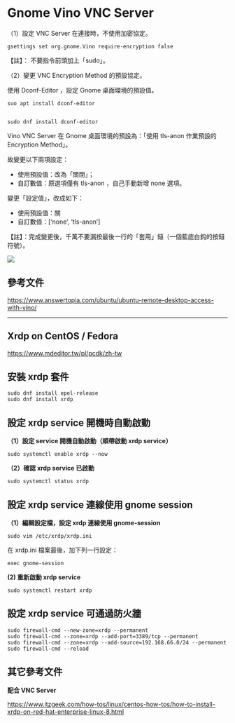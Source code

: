 # Gnome Vino VNC Server




（1）設定 VNC Server 在連接時，不使用加密協定。

    gsettings set org.gnome.Vino require-encryption false

【註】： 不要指令前頭加上「sudo」。



（2）變更 VNC Encryption Method 的預設協定。

使用 Dconf-Editor ，設定 Gnome 桌面環境的預設值。


    suo apt install dconf-editor


    sudo dnf install dconf-editor

Vino VNC Server 在 Gnome 桌面環境的預設為：「使用 tls-anon 作業預設的 Encryption Method」。

故變更以下兩項設定：

- 使用預設值：改為「關閉」；
- 自訂數值：原選項僅有 tls-anon ，自己手動新增 none 選項。

變更「設定值」，改成如下：

- 使用預設值：關
- 自訂數值：[‘none’, ‘tls-anon’]

【註】：完成變更後，千萬不要漏按最後一行的「套用」鈕（一個藍底白鈎的按鈕符號）。


![](https://paper-attachments.dropbox.com/s_8C68D6AE3290040D09A14AAB36F9B58C5580121D49B83A378D4CCC9C09215412_1607501980128_image.png)




## 參考文件

https://www.answertopia.com/ubuntu/ubuntu-remote-desktop-access-with-vino/





----------


## Xrdp on CentOS / Fedora


https://www.mdeditor.tw/pl/pcdk/zh-tw


## 安裝 xrdp 套件


    sudo dnf install epel-release
    sudo dnf install xrdp



## 設定 xrdp service 開機時自動啟動

**（1）設定 service 開機自動啟動（順帶啟動 xrdp service）**

    sudo systemctl enable xrdp --now


**（2）確認 xrdp service 已啟動**

    sudo systemctl status xrdp



## 設定 xrdp service 連線使用 gnome session

**（1）編輯設定檔，設定 xrdp 連線使用 gnome-session**

    sudo vim /etc/xrdp/xrdp.ini

在 xrdp.ini 檔案最後，加下列一行設定：

    exec gnome-session


**(2) 重新啟動 xrdp service**

    sudo systemctl restart xrdp




## 設定 xrdp service 可通過防火牆



    sudo firewall-cmd --new-zone=xrdp --permanent
    sudo firewall-cmd --zone=xrdp --add-port=3389/tcp --permanent
    sudo firewall-cmd --zone=xrdp --add-source=192.168.66.0/24 --permanent
    sudo firewall-cmd --reload




## 其它參考文件

**配合 VNC Server**

https://www.itzgeek.com/how-tos/linux/centos-how-tos/how-to-install-xrdp-on-red-hat-enterprise-linux-8.html


